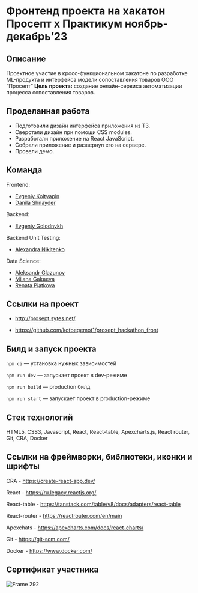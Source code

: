 # Фронтенд проекта на хакатон Просепт х Практикум ноябрь-декабрь’23

## Описание
Проектное участие в кросс-функциональном хакатоне по разработке ML-продукта и интерфейса модели сопоставления товаров ООО “Просепт”
**Цель проекта:** создание онлайн-сервиса автоматизации процесса сопоставления товаров.

## Проделанная работа
- Подготовили дизайн интерфейса приложения из ТЗ.
- Сверстали дизайн при помощи CSS modules.
- Разработали приложение на React JavaScript.
- Собрали приложение и развернул его на сервере.
- Провели демо.
  
## Команда
Frontend:
- [Evgeniy Koltyapin](https://github.com/kotbegemot1)
- [Danila Shnayder](https://github.com/Shnd3r)
  
Backend:
- [Evgeniy Golodnykh](https://github.com/Evgeniy-Golodnykh)

Backend Unit Testing:
- [Alexandra Nikitenko](https://github.com/Aleksandri-A)

Data Science:
- [Aleksandr Glazunov](https://github.com/pzae)
- [Milana Gakaeva](https://t.me/m_gakaeva)
- [Renata Piatkova](https://t.me/renata_piatkova)

## Ссылки на проект

- http://prosept.sytes.net/

- https://github.com/kotbegemot1/prosept_hackathon_front

## Билд и запуск проекта

`npm ci` — установка нужных зависимостей

`npm run dev` — запускает проект в dev-режиме

`npm run build` — production билд

`npm run start` — запускает проект в production-режиме

## Стек технологий

HTML5, CSS3, Javascript, React, React-table, Apexcharts.js, React router, Git, CRA, Docker

## Ссылки на фреймворки, библиотеки, иконки и шрифты

CRA - https://create-react-app.dev/

React - https://ru.legacy.reactjs.org/

React-table - https://tanstack.com/table/v8/docs/adapters/react-table

React-router - https://reactrouter.com/en/main

Apexchats - https://apexcharts.com/docs/react-charts/

Git - https://git-scm.com/

Docker - https://www.docker.com/

## Сертификат участника
![Frame 292](https://github.com/Shnd3r/prosept_hackathon_front/assets/116545792/799ace18-fbf9-40c2-960f-46540063bd0b)


